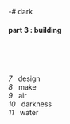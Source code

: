 -# dark

#### part 3 : building

&nbsp;

&nbsp;

_7_ &nbsp; design  
_8_ &nbsp; make  
_9_ &nbsp; air  
_10_ &nbsp; darkness  
_11_ &nbsp; water


